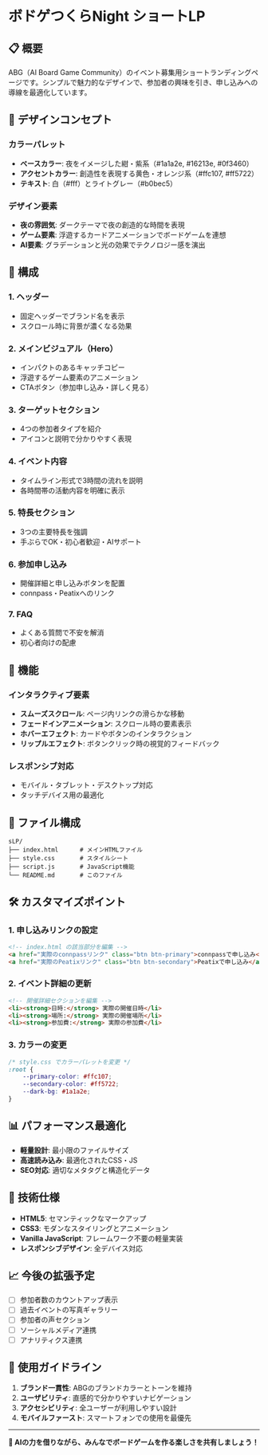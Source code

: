 # ボドゲつくらNight ショートLP

## 📋 概要

ABG（AI Board Game Community）のイベント募集用ショートランディングページです。シンプルで魅力的なデザインで、参加者の興味を引き、申し込みへの導線を最適化しています。

## 🎨 デザインコンセプト

### カラーパレット
- **ベースカラー**: 夜をイメージした紺・紫系（#1a1a2e, #16213e, #0f3460）
- **アクセントカラー**: 創造性を表現する黄色・オレンジ系（#ffc107, #ff5722）
- **テキスト**: 白（#fff）とライトグレー（#b0bec5）

### デザイン要素
- **夜の雰囲気**: ダークテーマで夜の創造的な時間を表現
- **ゲーム要素**: 浮遊するカードアニメーションでボードゲームを連想
- **AI要素**: グラデーションと光の効果でテクノロジー感を演出

## 📱 構成

### 1. ヘッダー
- 固定ヘッダーでブランド名を表示
- スクロール時に背景が濃くなる効果

### 2. メインビジュアル（Hero）
- インパクトのあるキャッチコピー
- 浮遊するゲーム要素のアニメーション
- CTAボタン（参加申し込み・詳しく見る）

### 3. ターゲットセクション
- 4つの参加者タイプを紹介
- アイコンと説明で分かりやすく表現

### 4. イベント内容
- タイムライン形式で3時間の流れを説明
- 各時間帯の活動内容を明確に表示

### 5. 特長セクション
- 3つの主要特長を強調
- 手ぶらでOK・初心者歓迎・AIサポート

### 6. 参加申し込み
- 開催詳細と申し込みボタンを配置
- connpass・Peatixへのリンク

### 7. FAQ
- よくある質問で不安を解消
- 初心者向けの配慮

## 🚀 機能

### インタラクティブ要素
- **スムーズスクロール**: ページ内リンクの滑らかな移動
- **フェードインアニメーション**: スクロール時の要素表示
- **ホバーエフェクト**: カードやボタンのインタラクション
- **リップルエフェクト**: ボタンクリック時の視覚的フィードバック

### レスポンシブ対応
- モバイル・タブレット・デスクトップ対応
- タッチデバイス用の最適化

## 📁 ファイル構成

```
sLP/
├── index.html      # メインHTMLファイル
├── style.css       # スタイルシート
├── script.js       # JavaScript機能
└── README.md       # このファイル
```

## 🛠️ カスタマイズポイント

### 1. 申し込みリンクの設定
```html
<!-- index.html の該当部分を編集 -->
<a href="実際のconnpassリンク" class="btn btn-primary">connpassで申し込み</a>
<a href="実際のPeatixリンク" class="btn btn-secondary">Peatixで申し込み</a>
```

### 2. イベント詳細の更新
```html
<!-- 開催詳細セクションを編集 -->
<li><strong>日時:</strong> 実際の開催日時</li>
<li><strong>場所:</strong> 実際の開催場所</li>
<li><strong>参加費:</strong> 実際の参加費</li>
```

### 3. カラーの変更
```css
/* style.css でカラーパレットを変更 */
:root {
    --primary-color: #ffc107;
    --secondary-color: #ff5722;
    --dark-bg: #1a1a2e;
}
```

## 📊 パフォーマンス最適化

- **軽量設計**: 最小限のファイルサイズ
- **高速読み込み**: 最適化されたCSS・JS
- **SEO対応**: 適切なメタタグと構造化データ

## 🔧 技術仕様

- **HTML5**: セマンティックなマークアップ
- **CSS3**: モダンなスタイリングとアニメーション
- **Vanilla JavaScript**: フレームワーク不要の軽量実装
- **レスポンシブデザイン**: 全デバイス対応

## 📈 今後の拡張予定

- [ ] 参加者数のカウントアップ表示
- [ ] 過去イベントの写真ギャラリー
- [ ] 参加者の声セクション
- [ ] ソーシャルメディア連携
- [ ] アナリティクス連携

## 🎯 使用ガイドライン

1. **ブランド一貫性**: ABGのブランドカラーとトーンを維持
2. **ユーザビリティ**: 直感的で分かりやすいナビゲーション
3. **アクセシビリティ**: 全ユーザーが利用しやすい設計
4. **モバイルファースト**: スマートフォンでの使用を最優先

---

**🎲 AIの力を借りながら、みんなでボードゲームを作る楽しさを共有しましょう！** 